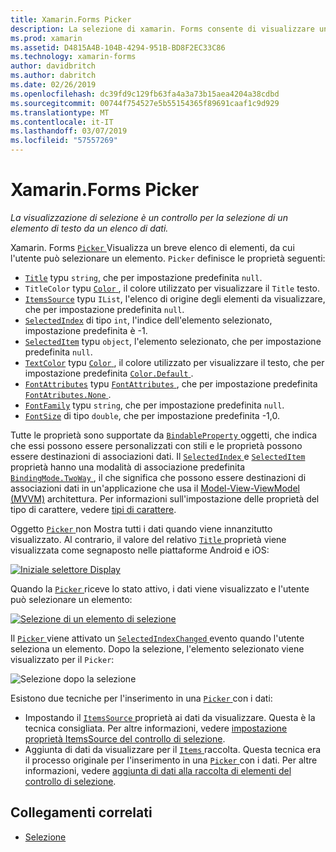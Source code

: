 ```yaml
---
title: Xamarin.Forms Picker
description: La selezione di xamarin. Forms consente di visualizzare un breve elenco di elementi, da cui l'utente può selezionare un elemento. Questo articolo illustra come usare la classe di selezione per selezionare un elemento di testo da un elenco di dati.
ms.prod: xamarin
ms.assetid: D4815A4B-104B-4294-951B-BD8F2EC33C86
ms.technology: xamarin-forms
author: davidbritch
ms.author: dabritch
ms.date: 02/26/2019
ms.openlocfilehash: dc39fd9c129fb63fa4a3a73b15aea4204a38cdbd
ms.sourcegitcommit: 00744f754527e5b55154365f89691caaf1c9d929
ms.translationtype: MT
ms.contentlocale: it-IT
ms.lasthandoff: 03/07/2019
ms.locfileid: "57557269"
---
```

# <a name="xamarinforms-picker"></a>Xamarin.Forms Picker

_La visualizzazione di selezione è un controllo per la selezione di un elemento di testo da un elenco di dati._

Xamarin. Forms [ `Picker` ](xref:Xamarin.Forms.Picker) Visualizza un breve elenco di elementi, da cui l'utente può selezionare un elemento. `Picker` definisce le proprietà seguenti:

- [`Title`](xref:Xamarin.Forms.Picker.Title) typu `string`, che per impostazione predefinita `null`.
- `TitleColor` typu [ `Color` ](xref:Xamarin.Forms.Color), il colore utilizzato per visualizzare il `Title` testo.
- [`ItemsSource`](xref:Xamarin.Forms.Picker.ItemsSource) typu `IList`, l'elenco di origine degli elementi da visualizzare, che per impostazione predefinita `null`.
- [`SelectedIndex`](xref:Xamarin.Forms.Picker.SelectedIndex) di tipo `int`, l'indice dell'elemento selezionato, impostazione predefinita è -1.
- [`SelectedItem`](xref:Xamarin.Forms.Picker.SelectedItem) typu `object`, l'elemento selezionato, che per impostazione predefinita `null`.
- [`TextColor`](xref:Xamarin.Forms.Picker.TextColor) typu [ `Color` ](xref:Xamarin.Forms.Color), il colore utilizzato per visualizzare il testo, che per impostazione predefinita [ `Color.Default` ](xref:Xamarin.Forms.Color.Default).
- [`FontAttributes`](xref:Xamarin.Forms.Picker.FontAttributes) typu [ `FontAttributes` ](xref:Xamarin.Forms.FontAttributes), che per impostazione predefinita [ `FontAtributes.None` ](xref:Xamarin.Forms.FontAttributes.None).
- [`FontFamily`](xref:Xamarin.Forms.Picker.FontFamily) typu `string`, che per impostazione predefinita `null`.
- [`FontSize`](xref:Xamarin.Forms.Picker.FontSize) di tipo `double`, che per impostazione predefinita -1,0.

Tutte le proprietà sono supportate da [ `BindableProperty` ](xref:Xamarin.Forms.BindableProperty) oggetti, che indica che essi possono essere personalizzati con stili e le proprietà possono essere destinazioni di associazioni dati. Il [ `SelectedIndex` ](xref:Xamarin.Forms.Picker.SelectedIndex) e [ `SelectedItem` ](xref:Xamarin.Forms.Picker.SelectedItem) proprietà hanno una modalità di associazione predefinita [ `BindingMode.TwoWay` ](xref:Xamarin.Forms.BindingMode.TwoWay), il che significa che possono essere destinazioni di associazioni dati in un'applicazione che usa il [Model-View-ViewModel (MVVM)](~/xamarin-forms/enterprise-application-patterns/mvvm.md) architettura. Per informazioni sull'impostazione delle proprietà del tipo di carattere, vedere [tipi di carattere](~/xamarin-forms/user-interface/text/fonts.md).

Oggetto [ `Picker` ](xref:Xamarin.Forms.Picker) non Mostra tutti i dati quando viene innanzitutto visualizzato. Al contrario, il valore del relativo [ `Title` ](xref:Xamarin.Forms.Picker.Title) proprietà viene visualizzata come segnaposto nelle piattaforme Android e iOS:

[![](images/picker-initial.png "Iniziale selettore Display")](images/picker-initial-large.png#lightbox "iniziale Selezione visualizzazione")

Quando la [ `Picker` ](xref:Xamarin.Forms.Picker) riceve lo stato attivo, i dati viene visualizzato e l'utente può selezionare un elemento:

[![](images/picker-selection.png "Selezione di un elemento di selezione")](images/picker-selection-large.png#lightbox "selezione selezionando un elemento")

Il [ `Picker` ](xref:Xamarin.Forms.Picker) viene attivato un [ `SelectedIndexChanged` ](xref:Xamarin.Forms.Picker.SelectedIndexChanged) evento quando l'utente seleziona un elemento. Dopo la selezione, l'elemento selezionato viene visualizzato per il `Picker`:

![](images/picker-after-selection.png "Selezione dopo la selezione")

Esistono due tecniche per l'inserimento in una [ `Picker` ](xref:Xamarin.Forms.Picker) con i dati:

- Impostando il [ `ItemsSource` ](xref:Xamarin.Forms.Picker.ItemsSource) proprietà ai dati da visualizzare. Questa è la tecnica consigliata. Per altre informazioni, vedere [impostazione proprietà ItemsSource del controllo di selezione](populating-itemssource.md).
- Aggiunta di dati da visualizzare per il [ `Items` ](xref:Xamarin.Forms.Picker.Items) raccolta. Questa tecnica era il processo originale per l'inserimento in una [ `Picker` ](xref:Xamarin.Forms.Picker) con i dati. Per altre informazioni, vedere [aggiunta di dati alla raccolta di elementi del controllo di selezione](populating-items.md).

## <a name="related-links"></a>Collegamenti correlati

- [Selezione](xref:Xamarin.Forms.Picker)
